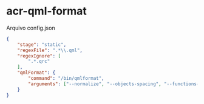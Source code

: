 # acr-qml-format

Arquivo config.json

```json
{
    "stage": "static",
    "regexFile": ".*\\.qml",
    "regexIgnore": [
        ".*.qrc"
    ],
    "qmlFormat": {
        "command": "/bin/qmlformat",
        "arguments": ["--normalize", "--objects-spacing", "--functions-spacing"]
    }
}
```
